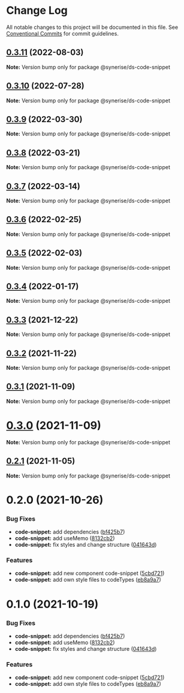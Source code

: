 # Change Log

All notable changes to this project will be documented in this file.
See [Conventional Commits](https://conventionalcommits.org) for commit guidelines.

## [0.3.11](https://github.com/Synerise/synerise-design/compare/@synerise/ds-code-snippet@0.3.10...@synerise/ds-code-snippet@0.3.11) (2022-08-03)

**Note:** Version bump only for package @synerise/ds-code-snippet





## [0.3.10](https://github.com/Synerise/synerise-design/compare/@synerise/ds-code-snippet@0.3.9...@synerise/ds-code-snippet@0.3.10) (2022-07-28)

**Note:** Version bump only for package @synerise/ds-code-snippet





## [0.3.9](https://github.com/Synerise/synerise-design/compare/@synerise/ds-code-snippet@0.3.8...@synerise/ds-code-snippet@0.3.9) (2022-03-30)

**Note:** Version bump only for package @synerise/ds-code-snippet





## [0.3.8](https://github.com/Synerise/synerise-design/compare/@synerise/ds-code-snippet@0.3.7...@synerise/ds-code-snippet@0.3.8) (2022-03-21)

**Note:** Version bump only for package @synerise/ds-code-snippet





## [0.3.7](https://github.com/Synerise/synerise-design/compare/@synerise/ds-code-snippet@0.3.6...@synerise/ds-code-snippet@0.3.7) (2022-03-14)

**Note:** Version bump only for package @synerise/ds-code-snippet





## [0.3.6](https://github.com/Synerise/synerise-design/compare/@synerise/ds-code-snippet@0.3.5...@synerise/ds-code-snippet@0.3.6) (2022-02-25)

**Note:** Version bump only for package @synerise/ds-code-snippet





## [0.3.5](https://github.com/Synerise/synerise-design/compare/@synerise/ds-code-snippet@0.3.4...@synerise/ds-code-snippet@0.3.5) (2022-02-03)

**Note:** Version bump only for package @synerise/ds-code-snippet





## [0.3.4](https://github.com/Synerise/synerise-design/compare/@synerise/ds-code-snippet@0.3.3...@synerise/ds-code-snippet@0.3.4) (2022-01-17)

**Note:** Version bump only for package @synerise/ds-code-snippet





## [0.3.3](https://github.com/Synerise/synerise-design/compare/@synerise/ds-code-snippet@0.3.2...@synerise/ds-code-snippet@0.3.3) (2021-12-22)

**Note:** Version bump only for package @synerise/ds-code-snippet





## [0.3.2](https://github.com/Synerise/synerise-design/compare/@synerise/ds-code-snippet@0.3.1...@synerise/ds-code-snippet@0.3.2) (2021-11-22)

**Note:** Version bump only for package @synerise/ds-code-snippet





## [0.3.1](https://github.com/Synerise/synerise-design/compare/@synerise/ds-code-snippet@0.2.1...@synerise/ds-code-snippet@0.3.1) (2021-11-09)

**Note:** Version bump only for package @synerise/ds-code-snippet





# [0.3.0](https://github.com/Synerise/synerise-design/compare/@synerise/ds-code-snippet@0.2.1...@synerise/ds-code-snippet@0.3.0) (2021-11-09)

**Note:** Version bump only for package @synerise/ds-code-snippet





## [0.2.1](https://github.com/Synerise/synerise-design/compare/@synerise/ds-code-snippet@0.2.0...@synerise/ds-code-snippet@0.2.1) (2021-11-05)

**Note:** Version bump only for package @synerise/ds-code-snippet





# 0.2.0 (2021-10-26)


### Bug Fixes

* **code-snippet:** add dependencies ([bf425b7](https://github.com/Synerise/synerise-design/commit/bf425b7aa2481d74322390d11f5df40d10b6c791))
* **code-snippet:** add useMemo ([8132cb2](https://github.com/Synerise/synerise-design/commit/8132cb2bb69377975026e7f8e8c8032f136fae35))
* **code-snippet:** fix styles and change structure ([041643d](https://github.com/Synerise/synerise-design/commit/041643d6643ac901fa6a499756b91bf02c8c4116))


### Features

* **code-snippet:** add new component code-snippet ([5cbd721](https://github.com/Synerise/synerise-design/commit/5cbd721e67a30136cd8d4e26fb97c66a498ae511))
* **code-snippet:** add own style files to codeTypes ([eb8a9a7](https://github.com/Synerise/synerise-design/commit/eb8a9a70f92ba504e5559a67ac87720f9c1f3de3))





# 0.1.0 (2021-10-19)


### Bug Fixes

* **code-snippet:** add dependencies ([bf425b7](https://github.com/Synerise/synerise-design/commit/bf425b7aa2481d74322390d11f5df40d10b6c791))
* **code-snippet:** add useMemo ([8132cb2](https://github.com/Synerise/synerise-design/commit/8132cb2bb69377975026e7f8e8c8032f136fae35))
* **code-snippet:** fix styles and change structure ([041643d](https://github.com/Synerise/synerise-design/commit/041643d6643ac901fa6a499756b91bf02c8c4116))


### Features

* **code-snippet:** add new component code-snippet ([5cbd721](https://github.com/Synerise/synerise-design/commit/5cbd721e67a30136cd8d4e26fb97c66a498ae511))
* **code-snippet:** add own style files to codeTypes ([eb8a9a7](https://github.com/Synerise/synerise-design/commit/eb8a9a70f92ba504e5559a67ac87720f9c1f3de3))
